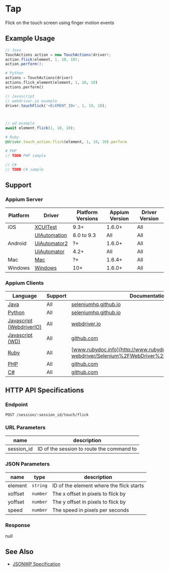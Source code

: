 # Tap

Flick on the touch screen using finger motion events

## Example Usage

```java
// Java
TouchActions action = new TouchActions(driver);
action.flick(element, 1, 10, 10);
action.perform();

```

```python
# Python
actions = TouchActions(driver)
actions.flick_element(element, 1, 10, 10)
actions.perform()

```

```javascript
// Javascript
// webdriver.io example
driver.touchFlick('<ELEMENT_ID>', 1, 10, 10);



// wd example
await element.flick(1, 10, 10);

```

```ruby
# Ruby
@driver.touch_action.flick(element, 1, 10, 10).perform

```

```php
# PHP
// TODO PHP sample

```

```csharp
// C#
// TODO C# sample

```

## Support

### Appium Server

| Platform | Driver                                                   | Platform Versions | Appium Version | Driver Version |
| -------- | -------------------------------------------------------- | ----------------- | -------------- | -------------- |
| iOS      | [XCUITest](/docs/en/drivers/ios-xcuitest.md)             | 9.3+              | 1.6.0+         | All            |
|          | [UIAutomation](/docs/en/drivers/ios-uiautomation.md)     | 8.0 to 9.3        | All            | All            |
| Android  | [UiAutomator2](/docs/en/drivers/android-uiautomator2.md) | ?+                | 1.6.0+         | All            |
|          | [UiAutomator](/docs/en/drivers/android-uiautomator.md)   | 4.2+              | All            | All            |
| Mac      | [Mac](/docs/en/drivers/mac.md)                           | ?+                | 1.6.4+         | All            |
| Windows  | [Windows](/docs/en/drivers/windows.md)                   | 10+               | 1.6.0+         | All            |

### Appium Clients

| Language                                                             | Support | Documentation                                                                                                                                                                                       |
| -------------------------------------------------------------------- | ------- | --------------------------------------------------------------------------------------------------------------------------------------------------------------------------------------------------- |
| [Java](https://github.com/appium/java-client/releases/latest)        | All     | [seleniumhq.github.io](https://seleniumhq.github.io/selenium/docs/api/java/org/openqa/selenium/interactions/touch/TouchActions.html#flick-org.openqa.selenium.WebElement-int-int-int-)              |
| [Python](https://github.com/appium/python-client/releases/latest)    | All     | [seleniumhq.github.io](https://seleniumhq.github.io/selenium/docs/api/py/webdriver/selenium.webdriver.common.touch_actions.html#selenium.webdriver.common.touch_actions.TouchActions.flick_element) |
| [Javascript (WebdriverIO)](http://webdriver.io/index.html)           | All     | [webdriver.io](http://webdriver.io/api/protocol/touchFlick.html)                                                                                                                                    |
| [Javascript (WD)](https://github.com/admc/wd/releases/latest)        | All     | [github.com](https://github.com/admc/wd/blob/master/lib/commands.js#L1513)                                                                                                                          |
| [Ruby](https://github.com/appium/ruby_lib/releases/latest)           | All     | [www.rubydoc.info](http://www.rubydoc.info/gems/selenium-webdriver/Selenium%2FWebDriver%2FTouchActionBuilder:flick)                                                                                 |
| [PHP](https://github.com/appium/php-client/releases/latest)          | All     | [github.com](https://github.com/appium/php-client/)                                                                                                                                                 |
| [C#](https://github.com/appium/appium-dotnet-driver/releases/latest) | All     | [github.com](https://github.com/appium/appium-dotnet-driver/)                                                                                                                                       |

## HTTP API Specifications

### Endpoint

`POST /session/:session_id/touch/flick`

### URL Parameters

| name       | description                               |
| ---------- | ----------------------------------------- |
| session_id | ID of the session to route the command to |

### JSON Parameters

| name    | type     | description                              |
| ------- | -------- | ---------------------------------------- |
| element | `string` | ID of the element where the flick starts |
| xoffset | `number` | The x offset in pixels to flick by       |
| yoffset | `number` | The y offset in pixels to flick by       |
| speed   | `number` | The speed in pixels per seconds          |

### Response

null

## See Also

* [JSONWP Specification](https://github.com/SeleniumHQ/selenium/wiki/JsonWireProtocol#sessionsessionidtouchflick)